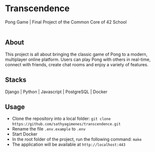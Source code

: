 # Transcendence
Pong Game | Final Project of the Common Core of 42 School
<br>
<br>

## About
This project is all about bringing the classic game of Pong to a modern, multiplayer online platform. Users can play Pong with others in real-time, connect with friends, create chat rooms and enjoy a variety of features.
<br>

## Stacks
Django | Python | Javascript | PostgreSQL | Docker
<br>

## Usage
- Clone the repository into a local folder: ```git clone```  ```https://github.com/sathyagimenes/transcendence.git```
- Rename the file `.env.example` to `.env`
- Start Docker
- In the root folder of the project, run the following command: ```make```
- The application will be available at `http://localhost:443`
